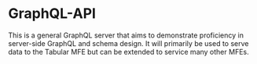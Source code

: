 # GraphQL-API
This is a general GraphQL server that aims to demonstrate proficiency in server-side GraphQL and schema design. It will primarily be used to serve data to the Tabular MFE but can be extended to service many other MFEs.
